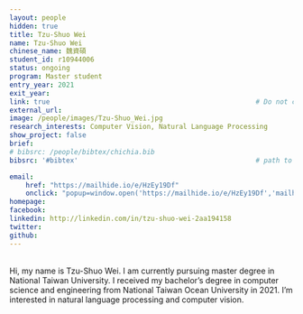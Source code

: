 ```yaml
---
layout: people
hidden: true
title: Tzu-Shuo Wei
name: Tzu-Shuo Wei
chinese_name: 魏資碩
student_id: r10944006
status: ongoing
program: Master student
entry_year: 2021
exit_year: 
link: true                                                   # Do not change
external_url:
image: /people/images/Tzu-Shuo_Wei.jpg
research_interests: Computer Vision, Natural Language Processing
show_project: false
brief: 
# bibsrc: /people/bibtex/chichia.bib
bibsrc: '#bibtex'                                            # path to bib file or DOM id 

email: 
    href: "https://mailhide.io/e/HzEy19Df" 
    onclick: "popup=window.open('https://mailhide.io/e/HzEy19Df','mailhidepopup','width=580,height=635'); return false;"
homepage: 
facebook: 
linkedin: http://linkedin.com/in/tzu-shuo-wei-2aa194158
twitter: 
github: 
---
```


<br />
Hi, my name is Tzu-Shuo Wei. I am currently pursuing master degree in National Taiwan University.  
I received my bachelor’s degree in computer science and engineering from National Taiwan Ocean University in 2021.
I’m interested in natural language processing and computer vision.

